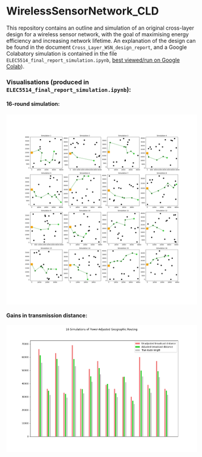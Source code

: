 # WirelessSensorNetwork_CLD
This repository contains an outline and simulation of an original cross-layer design for a wireless sensor network, with the goal of maximising energy efficiency and increasing network lifetime. An explanation of the design can be found in the document `Cross_Layer_WSN_design_report`, and a Google Colabatory simulation is contained in the file `ELEC5514_final_report_simulation.ipynb`, [best viewed/run on Google Colab](https://colab.research.google.com/github/babsyco/WirelessSensorNetwork_CLD/blob/main/ELEC5514_final_report_simulation.ipynb)). 

### Visualisations (produced in `ELEC5514_final_report_simulation.ipynb`): 

#### 16-round simulation:
<img align="middle" src="ELEC5514_simulation_output.png" alt="drawing1" width="700"/>

#### Gains in transmission distance:
<img align="middle" src="ELEC5514_summary_data.png" alt="drawing2" width="600"/>
